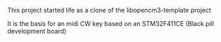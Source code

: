This project started life as a clone of the libopencm3-template project 

It is the basis for an midi CW key based on an STM32F411CE (Black pill development board) 



